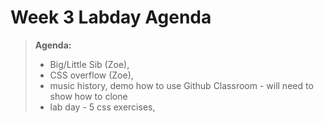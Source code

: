 # Week 3 Labday Agenda

> **Agenda:**  
> * Big/Little Sib (Zoe), 
> * CSS overflow (Zoe), 
> * music history, demo how to use Github Classroom - will need to show how to clone
> * lab day - 5 css exercises, 

